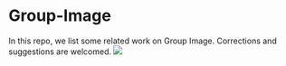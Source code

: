 # Group-Image
In this repo, we list some related work on Group Image. Corrections and suggestions are welcomed.
[![](https://i.loli.net/2021/08/01/r5uEmJZ3UQsY9dG.png)](https://crestresearch.ac.uk/comment/brandon-using-stereotypes-prepare-interviews/)
